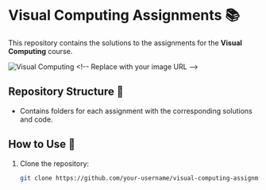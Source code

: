 # Visual Computing Assignments 📚

This repository contains the solutions to the assignments for the **Visual Computing** course.

![Visual Computing]([https://example.com/your-image-url.jpg](https://www.google.com/url?sa=i&url=https%3A%2F%2Fwww.freepik.com%2Ffree-photos-vectors%2Fvr-wallpaper&psig=AOvVaw028xjuUBmNdDQbSJ1yluCw&ust=1757633243626000&source=images&cd=vfe&opi=89978449&ved=0CBUQjRxqFwoTCJDVkp6sz48DFQAAAAAdAAAAABAL)) <!-- Replace with your image URL -->

## Repository Structure 📁

- Contains folders for each assignment with the corresponding solutions and code.

## How to Use 🚀

1. Clone the repository:
   ```bash
   git clone https://github.com/your-username/visual-computing-assignments.git
